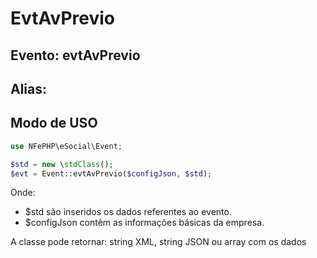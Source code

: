 # EvtAvPrevio

## Evento: evtAvPrevio

## Alias: 


## Modo de USO

```php
use NFePHP\eSocial\Event;

$std = new \stdClass();
$evt = Event::evtAvPrevio($configJson, $std);
```

Onde:
- $std são inseridos os dados referentes ao evento.
- $configJson contêm as informações básicas da empresa.

A classe pode retornar: string XML, string JSON ou array com os dados
